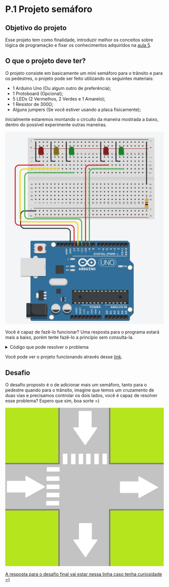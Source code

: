 # P.1 Projeto semáforo


## Objetivo do projeto
Esse projeto tem como finalidade, introduzir melhor os conceitos sobre lógica de programação e fixar os conhecimentos adquiridos na [aula 5](/src/4-Modulo-basico/5-Acendendo-LED.md).
<p></p>

## O que o projeto deve ter?

O projeto consiste em basicamente um mini semáforo para o trânsito e para os pedestres, o projeto pode ser feito utilizando os seguintes materiais:
<p></p>

- 1 Arduino Uno (Ou algum outro de preferência);
- 1 Protoboard (Opcional);
- 5 LEDs (2 Vermelhos, 2 Verdes e 1 Amarelo);
- 1 Resistor de 300Ω;
- Alguns jumpers (Se você estiver usando a placa fisicamente);
<p></p>

Inicialmente estaremos montando o circuito da maneira mostrada a baixo, dentro do possível experimente outras maneiras.

<p align="center">
    <img src="../imgs/Projetos/1-semaforo/Semaforo.jpg" alt="Esquema de ligação">
</p>

Você é capaz de fazê-lo funcionar? Uma resposta para o programa estará mais a baixo, porém tente fazê-lo a principio sem consulta-la.

<details>
    <summary>Código que pode resolver o problema</summary>

```C++
//Definindo constantes para os pinos dos leds do trânsito
#define _PIN_RED_T     13
#define _PIN_YELLOW_T  12
#define _PIN_GREEN_T   11

//Definindo constantes para os pinos dos leds do pedestre
#define _PIN_RED_P     10
#define _PIN_GREEN_P    9

void setup()
{
  //Setando os pinos digitais que vamos utilizar como saida 
  //e desligando/apagando os LEDS
  for(int i = 9; i<14;i++){
  	pinMode(i, OUTPUT);
    digitalWrite(i, LOW);
  }
}

void loop()
{
  //Inicio
  
  //Apagando LED pedestre verde
  digitalWrite(_PIN_GREEN_P, LOW);
  //Apagando LED trânsito vermelho
  digitalWrite(_PIN_RED_T, LOW);  
  //Acendendo LED pedestre vermelho
  digitalWrite(_PIN_RED_P, HIGH);
  //Acendendo LED trânsito verde
  digitalWrite(_PIN_GREEN_T, HIGH);
  //Esperando 5 segundos
  delay(5000); 
  
  //Apagando LED trânsito verde
  digitalWrite(_PIN_GREEN_T, LOW);
  //Acendendo LED trânsito amarelo
  digitalWrite(_PIN_YELLOW_T, HIGH);
  //Esperando 2 segundo
  delay(1000); 
  
  //Apagando LED trânsito amarelo
  digitalWrite(_PIN_YELLOW_T, LOW);
  //Acendendo LED trânsito vermelho
  digitalWrite(_PIN_RED_T, HIGH);
  //Apagando LED pedestre vermelho
  digitalWrite(_PIN_RED_P, LOW);
  //Acendendo LED pedestre verde
  digitalWrite(_PIN_GREEN_P, HIGH);
  //Esperando 3 segundos
  delay(3000); 
  
  //Volta pro inicio
}
```
</details>
<p></p>

Você pode ver o projeto funcionando através desse [link](https://www.tinkercad.com/things/2XFrNsnj5kG-arduino-um-mini-semaforo).
<p></p>

## Desafio

O desafio proposto é o de adicionar mais um semáforo, tanto para o pedestre quando para o trânsito, imagine que temos um cruzamento de duas vias e precisamos controlar os dois lados, você é capaz de resolver esse problema? Espero que sim, boa sorte =)
<p></p>

<p align="center">
    <img src="../imgs/Projetos/1-semaforo/Semaforo_Desafio.jpg" alt="Modelo de semáforo">
</p>

[A resposta para o desafio final vai estar nessa linha caso tenha curiosidade =)](https://www.tinkercad.com/things/6xkGVtYL2qp)